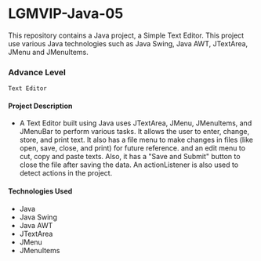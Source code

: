# LGMVIP-Java-05
This repository contains a Java project, a Simple Text Editor. This project use various Java technologies such as Java Swing, Java AWT, JTextArea, JMenu and JMenuItems.

### Advance Level 
`Text Editor`

#### Project Description
- A Text Editor built using Java uses JTextArea, JMenu, JMenultems, and JMenuBar to perform various tasks. It allows the user to enter, change, store,
and print text. It also has a file menu to make changes in files (like open, save, close, and print) for future reference. and an edit menu to cut, copy and paste texts. Also, it has a "Save and Submit" button to close the file after saving the data. An actionListener is also used to detect actions in the project.

#### Technologies Used
- Java
- Java Swing
- Java AWT
- JTextArea
- JMenu
- JMenuItems
